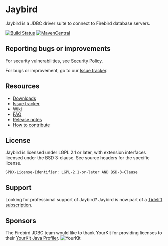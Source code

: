 # Jaybird
Jaybird is a JDBC driver suite to connect to Firebird database servers.

[![Build Status](https://travis-ci.com/FirebirdSQL/jaybird.svg?branch=master)](https://travis-ci.com/FirebirdSQL/jaybird)
[![MavenCentral](https://maven-badges.herokuapp.com/maven-central/org.firebirdsql.jdbc/jaybird-jdk18/badge.svg)](https://maven-badges.herokuapp.com/maven-central/org.firebirdsql.jdbc/jaybird-jdk18/)

## Reporting bugs or improvements

For security vulnerabilities, see [Security Policy](https://github.com/FirebirdSQL/jaybird/security/policy).

For bugs or improvement, go to our [Issue tracker](http://tracker.firebirdsql.org/browse/JDBC).

## Resources

- [Downloads](https://www.firebirdsql.org/en/jdbc-driver/)
- [Issue tracker](http://tracker.firebirdsql.org/browse/JDBC)
- [Wiki](https://github.com/FirebirdSQL/jaybird/wiki)
- [FAQ](src/documentation/faq.md)
- [Release notes](src/documentation/release_notes.md)
- [How to contribute](CONTRIBUTING.md)

## License

Jaybird is licensed under LGPL 2.1 or later, with extension interfaces licensed
under the BSD 3-clause. See source headers for the specific license.

`SPDX-License-Identifier: LGPL-2.1-or-later AND BSD-3-Clause`

## Support

Looking for professional support of Jaybird? Jaybird is now part of a [Tidelift subscription](https://tidelift.com/subscription/pkg/maven-org-firebirdsql-jdbc-jaybird?utm_source=maven-org-firebirdsql-jdbc-jaybird&utm_medium=referral&utm_campaign=readme).

## Sponsors

The Firebird JDBC team would like to thank YourKit for providing licenses to their [YourKit Java Profiler](https://www.yourkit.com/java/profiler/). 
![YourKit](https://www.yourkit.com/images/yklogo.png)
